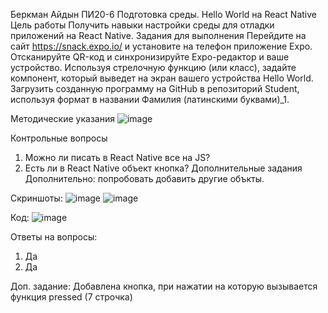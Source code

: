 Беркман Айдын ПИ20-6
Подготовка среды. Hello World на React Native
Цель работы
Получить навыки настройки среды для отладки приложений на React Native.
Задания для выполнения
Перейдите на сайт https://snack.expo.io/ и установите на телефон приложение Expo. Отсканируйте QR-код и синхронизируйте Expo-редактор и ваше устройство.
Используя стрелочную функцию (или класс), задайте компонент, который выведет на экран вашего устройства Hello World.
Загрузить созданную программу на GitHub в репозиторий Student, используя формат в названии Фамилия (латинскими буквами)_1.

Методические указания
![image](https://user-images.githubusercontent.com/68331365/155534541-8b54f42d-d7d7-45cd-a1f3-e9feabf589bf.png)

Контрольные вопросы
1. Можно ли писать в React Native все на JS?
2. Есть ли в React Native объект кнопка?
Дополнительные задания
Дополнительно: попробовать добавить другие объкты.

Скриншоты: 
![image](https://user-images.githubusercontent.com/68331365/155534656-b55bfa50-2099-4c78-841a-0eb403475cdb.png)
![image](https://user-images.githubusercontent.com/68331365/155534670-6a53387b-0afb-4594-9db1-7c0d7070e3b2.png)

Код:
![image](https://user-images.githubusercontent.com/68331365/155534934-18e8c1ef-aa6c-4343-b8e7-73f8fb21e9a0.png)

Ответы на вопросы:
1) Да
2) Да

Доп. задание:
Добавлена кнопка, при нажатии на которую вызывается функция pressed (7 строчка)
